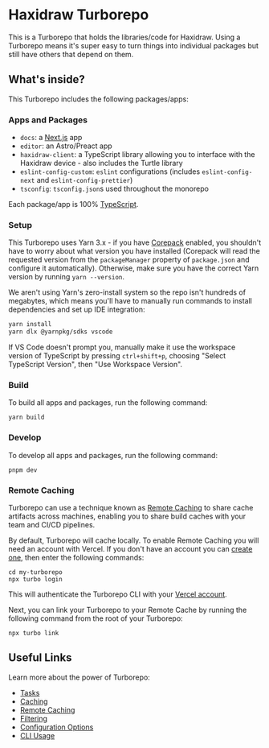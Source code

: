 # Haxidraw Turborepo

This is a Turborepo that holds the libraries/code for Haxidraw. Using a Turborepo means it's super easy to turn things into individual packages but still have others that depend on them.

## What's inside?

This Turborepo includes the following packages/apps:

### Apps and Packages

- `docs`: a [Next.js](https://nextjs.org/) app
- `editor`: an Astro/Preact app
- `haxidraw-client`: a TypeScript library allowing you to interface with the Haxidraw device - also includes the Turtle library
- `eslint-config-custom`: `eslint` configurations (includes `eslint-config-next` and `eslint-config-prettier`)
- `tsconfig`: `tsconfig.json`s used throughout the monorepo

Each package/app is 100% [TypeScript](https://www.typescriptlang.org/).

### Setup

This Turborepo uses Yarn 3.x - if you have [Corepack](https://github.com/nodejs/corepack) enabled, you shouldn't have to worry about what version you have installed (Corepack will read the requested version from the `packageManager` property of `package.json` and configure it automatically). Otherwise, make sure you have the correct Yarn version by running `yarn --version`. 

We aren't using Yarn's zero-install system so the repo isn't hundreds of megabytes, which means you'll have to manually run commands to install dependencies and set up IDE integration:

```sh
yarn install
yarn dlx @yarnpkg/sdks vscode
```

If VS Code doesn't prompt you, manually make it use the workspace version of TypeScript by pressing `ctrl+shift+p`, choosing "Select TypeScript Version", then "Use Workspace Version".

### Build

To build all apps and packages, run the following command:

```
yarn build
```

### Develop

To develop all apps and packages, run the following command:

```
pnpm dev
```

### Remote Caching

Turborepo can use a technique known as [Remote Caching](https://turbo.build/repo/docs/core-concepts/remote-caching) to share cache artifacts across machines, enabling you to share build caches with your team and CI/CD pipelines.

By default, Turborepo will cache locally. To enable Remote Caching you will need an account with Vercel. If you don't have an account you can [create one](https://vercel.com/signup), then enter the following commands:

```
cd my-turborepo
npx turbo login
```

This will authenticate the Turborepo CLI with your [Vercel account](https://vercel.com/docs/concepts/personal-accounts/overview).

Next, you can link your Turborepo to your Remote Cache by running the following command from the root of your Turborepo:

```
npx turbo link
```

## Useful Links

Learn more about the power of Turborepo:

- [Tasks](https://turbo.build/repo/docs/core-concepts/monorepos/running-tasks)
- [Caching](https://turbo.build/repo/docs/core-concepts/caching)
- [Remote Caching](https://turbo.build/repo/docs/core-concepts/remote-caching)
- [Filtering](https://turbo.build/repo/docs/core-concepts/monorepos/filtering)
- [Configuration Options](https://turbo.build/repo/docs/reference/configuration)
- [CLI Usage](https://turbo.build/repo/docs/reference/command-line-reference)

